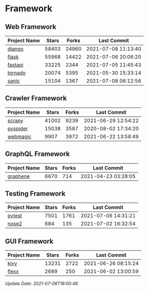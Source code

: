 # Framework

## Web Framework
| Project Name | Stars | Forks | Last Commit |
| ------------ | ----- | ----- | ----------- |
| [django](https://github.com/django/django) | 58403 | 24960 | 2021-07-08 11:13:40 |
| [flask](https://github.com/pallets/flask) | 55968 | 14422 | 2021-07-06 20:06:20 |
| [fastapi](https://github.com/tiangolo/fastapi) | 33225 | 2344 | 2021-07-05 11:45:43 |
| [tornado](https://github.com/tornadoweb/tornado) | 20074 | 5395 | 2021-05-30 15:33:14 |
| [sanic](https://github.com/sanic-org/sanic) | 15104 | 1367 | 2021-07-08 06:12:56 |

## Crawler Framework
| Project Name | Stars | Forks | Last Commit |
| ------------ | ----- | ----- | ----------- |
| [scrapy](https://github.com/scrapy/scrapy) | 41002 | 9239 | 2021-06-29 12:54:22 |
| [pyspider](https://github.com/binux/pyspider) | 15038 | 3587 | 2020-08-02 17:34:20 |
| [webmagic](https://github.com/code4craft/webmagic) | 9907 | 3972 | 2021-06-22 13:58:49 |

## GraphQL Framework
| Project Name | Stars | Forks | Last Commit |
| ------------ | ----- | ----- | ----------- |
| [graphene](https://github.com/graphql-python/graphene) | 6670 | 714 | 2021-04-23 03:28:05 |

## Testing Framework
| Project Name | Stars | Forks | Last Commit |
| ------------ | ----- | ----- | ----------- |
| [pytest](https://github.com/pytest-dev/pytest) | 7501 | 1761 | 2021-07-06 14:31:21 |
| [nose2](https://github.com/nose-devs/nose2) | 684 | 135 | 2021-07-02 16:32:54 |

## GUI Framework
| Project Name | Stars | Forks | Last Commit |
| ------------ | ----- | ----- | ----------- |
| [kivy](https://github.com/kivy/kivy) | 13231 | 2722 | 2021-06-26 08:15:24 |
| [flexx](https://github.com/flexxui/flexx) | 2689 | 250 | 2021-06-02 13:00:59 |

*Update Date: 2021-07-08T19:00:48*